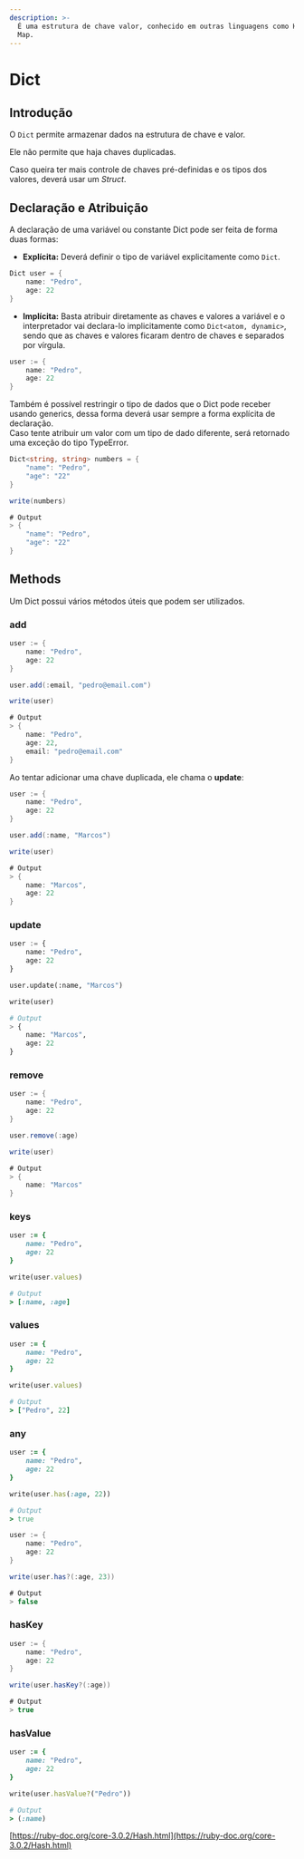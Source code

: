 ```yaml
---
description: >-
  É uma estrutura de chave valor, conhecido em outras linguagens como Hash ou
  Map.
---
```


# Dict

## Introdução

O `Dict` permite armazenar dados na estrutura de chave e valor.

Ele não permite que haja chaves duplicadas.

Caso queira ter mais controle de chaves pré-definidas e os tipos dos valores, deverá usar um _Struct_.

## Declaração e Atribuição

A declaração de uma variável ou constante Dict pode ser feita de forma duas formas:

* **Explícita:** Deverá definir o tipo de variável explicitamente como `Dict`.

```csharp
Dict user = {
    name: "Pedro",
    age: 22
}
```

* **Implícita:** Basta atribuir diretamente as chaves e valores a variável e o interpretador vai declara-lo implicitamente como `Dict<atom, dynamic>`, sendo que as chaves e valores ficaram dentro de chaves e separados por vírgula.

```go
user := {
    name: "Pedro",
    age: 22
}
```

Também é possível restringir o tipo de dados que o Dict pode receber usando generics, dessa forma deverá usar sempre a forma explícita de declaração.  
Caso tente atribuir um valor com um tipo de dado diferente, será retornado uma exceção do tipo TypeError.

```csharp
Dict<string, string> numbers = {
    "name": "Pedro",
    "age": "22"
}

write(numbers)

# Output
> {
    "name": "Pedro",
    "age": "22"
}
```

## Methods

Um Dict possui vários métodos úteis que podem ser utilizados.

### add

```csharp
user := {
    name: "Pedro",
    age: 22
}

user.add(:email, "pedro@email.com")

write(user)

# Output
> {
    name: "Pedro",
    age: 22,
    email: "pedro@email.com"
}
```

Ao tentar adicionar uma chave duplicada, ele chama o **update**:

```csharp
user := {
    name: "Pedro",
    age: 22
}

user.add(:name, "Marcos")

write(user)

# Output
> {
    name: "Marcos",
    age: 22
}
```

### update

```python
user := {
    name: "Pedro",
    age: 22
}

user.update(:name, "Marcos")

write(user)

# Output
> {
    name: "Marcos",
    age: 22
}
```

### remove

```csharp
user := {
    name: "Pedro",
    age: 22
}

user.remove(:age)

write(user)

# Output
> {
    name: "Marcos"
}
```

### keys

```ruby
user := {
    name: "Pedro",
    age: 22
}

write(user.values)

# Output
> [:name, :age]
```

### values

```ruby
user := {
    name: "Pedro",
    age: 22
}

write(user.values)

# Output
> ["Pedro", 22]
```

### any

```ruby
user := {
    name: "Pedro",
    age: 22
}

write(user.has(:age, 22))

# Output
> true
```

```csharp
user := {
    name: "Pedro",
    age: 22
}

write(user.has?(:age, 23))

# Output
> false
```

### hasKey

```csharp
user := {
    name: "Pedro",
    age: 22
}

write(user.hasKey?(:age))

# Output
> true
```

### hasValue

```ruby
user := {
    name: "Pedro",
    age: 22
}

write(user.hasValue?("Pedro"))

# Output
> (:name)
```

[https://ruby-doc.org/core-3.0.2/Hash.html](https://ruby-doc.org/core-3.0.2/Hash.html)



